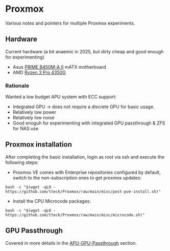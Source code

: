 # Proxmox

Various notes and pointers for multiple Proxmox experiments.

## Hardware
Current hardware (a bit anaemic in 2025, but dirty cheap and good enough for experimenting) 
* Asus [PRIME B450M-A II](https://www.asus.com/ch-en/motherboards-components/motherboards/prime/prime-b450m-a-ii/) mATX motherboard
* AMD [Ryzen 3 Pro 4350G](https://www.amd.com/en/support/downloads/drivers.html/processors/ryzen-pro/ryzen-pro-4000-series/amd-ryzen-3-pro-4350g.html)

### Rationale
Wanted a low budget APU system with ECC support:
* Integrated GPU -> does not require a discrete GPU for basic usage.
* Relatively low power
* Relatively low noise
* Good enoguh for experimenting with integrated GPU passthrough & ZFS for NAS use

## Proxmox installation
After completing the basic installation, login as root via ssh and execute the following steps:
* Proxmox VE comes with Enterprise repositories configured by default, switch to the non-subscription ones to get proxmox updates:
```
bash -c "$(wget -qLO - https://github.com/tteck/Proxmox/raw/main/misc/post-pve-install.sh)"
```
* Install the CPU Microcode packages:
```
bash -c "$(wget -qLO - https://github.com/tteck/Proxmox/raw/main/misc/microcode.sh)"
```
## GPU Passthrough
Covered in more details in the [APU-GPU-Passthrough](PCIPassthrough/APU-GPU-Passthrough.md) section.

<meta name="google-site-verification" content="fXIDydzirNm8LvotI_mc0NpOOW6k-8DH78yOmSL60EY" />
